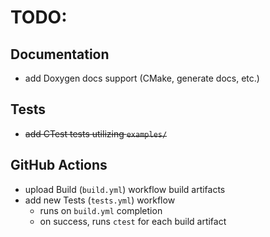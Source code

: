 # TODO:

## Documentation
- add Doxygen docs support (CMake, generate docs, etc.)

## Tests
- ~~add CTest tests utilizing `examples/`~~

## GitHub Actions
- upload Build (`build.yml`) workflow build artifacts
- add new Tests (`tests.yml`) workflow
    - runs on `build.yml` completion
    - on success, runs `ctest` for each build artifact
